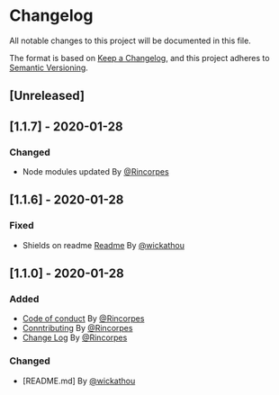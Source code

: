 # Changelog
All notable changes to this project will be documented in this file.

The format is based on [Keep a Changelog](https://keepachangelog.com/en/1.0.0/),
and this project adheres to [Semantic Versioning](https://semver.org/spec/v2.0.0.html).

## [Unreleased]


## [1.1.7] - 2020-01-28
### Changed
* Node modules updated By [@Rincorpes](https://github.com/Rincorpes)


## [1.1.6] - 2020-01-28
### Fixed
* Shields on readme [Readme](README.md) By [@wickathou](https://github.com/wickathou)

## [1.1.0] - 2020-01-28
### Added
* [Code of conduct](CODE-OF-CONNDUCT.md) By [@Rincorpes](https://github.com/Rincorpes)
* [Conntributing](CONTRIBUTING.md) By [@Rincorpes](https://github.com/Rincorpes)
* [Change Log](CHANGELOG.md) By [@Rincorpes](https://github.com/Rincorpes)
### Changed
* [README.md] By [@wickathou](https://github.com/wickathou)

